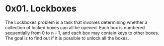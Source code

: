 # 0x01. Lockboxes

The Lockboxes problem is a task that involves determining whether a collection of locked boxes can all be opened. Each box is numbered sequentially from 0 to n - 1, and each box may contain keys to other boxes. The goal is to find out if it is possible to unlock all the boxes.
